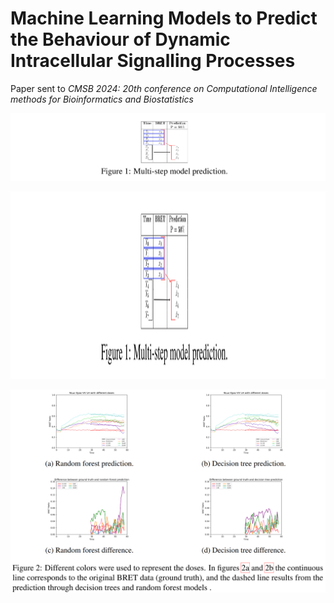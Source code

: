 # Machine Learning Models to Predict the Behaviour of Dynamic Intracellular Signalling Processes

Paper sent to *CMSB 2024:  20th conference on Computational Intelligence methods for Bioinformatics and Biostatistics*


  ![Multi-step model prediction](Figures/Figure_1.png) 
  
  <p align="center">
  <img src="Figures/Figure_1.png" width="600" height="300">
  </p>
 
  ![Decision Tree prediction](Figures/Figure_2.png) 

